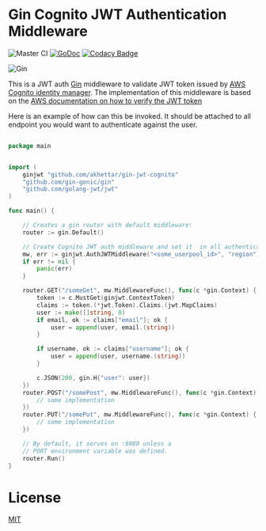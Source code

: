 # Gin Cognito JWT Authentication Middleware 
![Master CI](https://github.com/akhettar/gin-jwt-cognito/workflows/Master%20CI/badge.svg)
[![GoDoc](https://godoc.org/github.com/akhettar/gin-jwt-cognito?status.svg)](https://godoc.org/github.com/akhettar/gin-jwt-cognito)
[![Codacy Badge](https://api.codacy.com/project/badge/Grade/034105613f514f4b94c52c62c323101b)](https://www.codacy.com/manual/akhettar/gin-jwt-cognito?utm_source=github.com&amp;utm_medium=referral&amp;utm_content=akhettar/gin-jwt-cognito&amp;utm_campaign=Badge_Grade)

![Gin](gin.png)


This is a JWT auth [Gin](https://github.com/gin-gonic/gin) middleware to validate JWT token issued by [AWS Cognito identity manager](https://aws.amazon.com/cognito/). The implementation of this middleware is based 
on the [AWS documentation on how to verify the JWT token](https://docs.aws.amazon.com/cognito/latest/developerguide/amazon-cognito-user-pools-using-tokens-verifying-a-jwt.html)


Here is an example of how can this be invoked. It should be attached to all endpoint you would want to authenticate against the user.

```go

package main


import (
	ginjwt "github.com/akhettar/gin-jwt-cognito"
	"github.com/gin-gonic/gin"
	"github.com/golang-jwt/jwt"
)

func main() {

	// Creates a gin router with default middleware:
	router := gin.Default()

	// Create Cognito JWT auth middleware and set it  in all authenticated endpoints
	mw, err := ginjwt.AuthJWTMiddleware("<some_userpool_id>", "region")
	if err != nil {
		panic(err)
	}

	router.GET("/someGet", mw.MiddlewareFunc(), func(c *gin.Context) {
		token := c.MustGet(ginjwt.ContextToken)
		claims := token.(*jwt.Token).Claims.(jwt.MapClaims)
		user := make([]string, 0)
		if email, ok := claims["email"]; ok {
			user = append(user, email.(string))
		}

		if username, ok := claims["username"]; ok {
			user = append(user, username.(string))
		}

		c.JSON(200, gin.H{"user": user})
	})
	router.POST("/somePost", mw.MiddlewareFunc(), func(c *gin.Context) {
		// some implementation
	})
	router.PUT("/somePut", mw.MiddlewareFunc(), func(c *gin.Context) {
		// some implementation
	})

	// By default, it serves on :8080 unless a
	// PORT environment variable was defined.
	router.Run()
}

```

# License
[MIT](LICENSE)